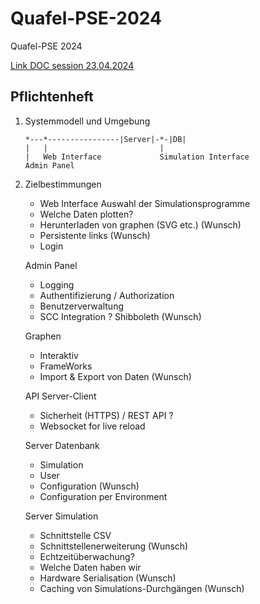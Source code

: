 # Quafel-PSE-2024

Quafel-PSE 2024

[Link DOC session 23.04.2024](https://1drv.ms/o/s!Ag_4xbQUhPOygusGDPI2pwFZw97NMg?e=WyGdqK)


Pflichtenheft
----

1. Systemmodell und Umgebung

    ```
    *---*----------------|Server|-*-|DB|
    |   |                         |
    |   Web Interface             Simulation Interface
    Admin Panel
    ```
2. Zielbestimmungen
    - Web Interface Auswahl der Simulationsprogramme
    - Welche Daten plotten?
    - Herunterladen von graphen (SVG etc.) (Wunsch)
    - Persistente links (Wunsch)
    - Login

   Admin Panel
    - Logging
    - Authentifizierung / Authorization
    - Benutzerverwaltung
    - SCC Integration ? Shibboleth (Wunsch)

   Graphen
    - Interaktiv
    - FrameWorks
    - Import & Export von Daten (Wunsch)

   API Server-Client
    - Sicherheit (HTTPS) / REST API ?
    - Websocket for live reload

   Server Datenbank
    - Simulation
    - User
    - Configuration (Wunsch)
    - Configuration per Environment

   Server Simulation
    - Schnittstelle CSV
    - Schnittstellenerweiterung (Wunsch)
    - Echtzeitüberwachung?
    - Welche Daten haben wir
    - Hardware Serialisation (Wunsch)
    - Caching von Simulations-Durchgängen (Wunsch)
